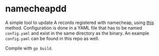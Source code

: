 namecheapdd
=================

A simple tool to update A records registered with namecheap, using [this][1] method.
Configuration is done in a YAML file that has to be named `config.yaml` and exist
in the same directory as the binary. An example `config.yaml` can be found in this repo as well.

Compile with `go build`.

[1]: https://www.namecheap.com/support/knowledgebase/article.aspx/29/11/how-do-i-use-the-browser-to-dynamically-update-hosts-ip "Namecheap.com - How do I use the browser to dynamically update host's IP?"
